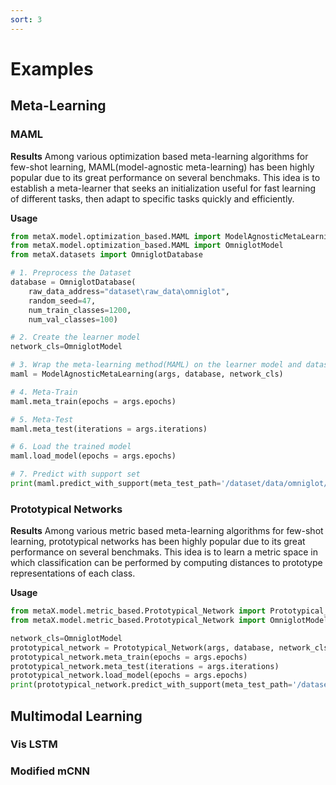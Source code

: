 ```yaml
---
sort: 3
---
```


# Examples
## Meta-Learning

### MAML

**Results**
Among various optimization based meta-learning algorithms for few-shot learning, MAML(model-agnostic meta-learning) has been highly popular due to its great performance on several benchmaks. This idea is to establish a meta-learner that seeks an initialization useful for fast learning of different tasks, then adapt to specific tasks quickly and efficiently.

**Usage**
```python
from metaX.model.optimization_based.MAML import ModelAgnosticMetaLearning
from metaX.model.optimization_based.MAML import OmniglotModel
from metaX.datasets import OmniglotDatabase

# 1. Preprocess the Dataset
database = OmniglotDatabase(
    raw_data_address="dataset\raw_data\omniglot",
    random_seed=47,
    num_train_classes=1200,
    num_val_classes=100)

# 2. Create the learner model
network_cls=OmniglotModel

# 3. Wrap the meta-learning method(MAML) on the learner model and dataset
maml = ModelAgnosticMetaLearning(args, database, network_cls)

# 4. Meta-Train
maml.meta_train(epochs = args.epochs)

# 5. Meta-Test
maml.meta_test(iterations = args.iterations)

# 6. Load the trained model
maml.load_model(epochs = args.epochs)

# 7. Predict with support set
print(maml.predict_with_support(meta_test_path='/dataset/data/omniglot/test'))
```
### Prototypical Networks

**Results**
Among various metric based meta-learning algorithms for few-shot learning, prototypical networks has been highly popular due to its great performance on several benchmaks. 
This idea is to learn a metric space in which classification can be performed by computing distances to prototype representations of each class.

**Usage**
```python
from metaX.model.metric_based.Prototypical_Network import Prototypical_Network
from metaX.model.metric_based.Prototypical_Network import OmniglotModel

network_cls=OmniglotModel
prototypical_network = Prototypical_Network(args, database, network_cls)
prototypical_network.meta_train(epochs = args.epochs)
prototypical_network.meta_test(iterations = args.iterations)
prototypical_network.load_model(epochs = args.epochs)
print(prototypical_network.predict_with_support(meta_test_path='/dataset/data/omniglot/test'))
```
## Multimodal Learning

### Vis LSTM

### Modified mCNN
